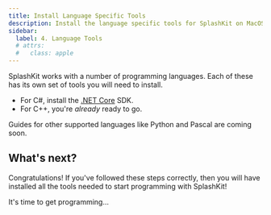 ```yaml
---
title: Install Language Specific Tools
description: Install the language specific tools for SplashKit on MacOS.
sidebar:
  label: 4. Language Tools
  # attrs:
  #   class: apple
---
```


SplashKit works with a number of programming languages.
Each of these has its own set of tools you will need to install.

* For C#, install the [.NET Core](/installation/macos/languages/dotnet/) SDK.
* For C++, you're _already_ ready to go.

Guides for other supported languages like Python and Pascal are coming soon.

## What's next?

Congratulations! If you've followed these steps correctly, then you will have
installed all the tools needed to start programming with SplashKit!

It's time to get programming...
